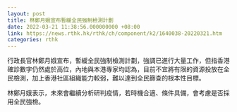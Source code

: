 ```yaml
---
layout: post
title: 林鄭月娥宣布暫緩全民強制檢測計劃
date: 2022-03-21 11:38:56.000000000 +08:00
link: https://news.rthk.hk/rthk/ch/component/k2/1640038-20220321.htm
categories: rthk
---
```


行政長官林鄭月娥宣布，暫緩全民強制檢測計劃，強調已進行大量工作，但指香港確診數字仍然處於高位，內地與本港專家均認為，目前不宜將有限的資源投放在全民檢測，加上香港社區組織能力較弱，難以達到全民篩查的根本性目標。

林鄭月娥表示，未來會繼續分析研判疫情，若時機合適、條件具備，會考慮是否採用全民強檢。
